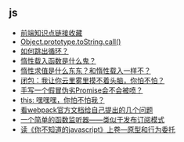 ## js
- <a href="https://github.com/lizhongzhen11/lizz-blog/issues/2">前端知识点链接收藏</a>
- <a href="https://github.com/lizhongzhen11/lizz-blog/issues/1">Object.prototype.toString.call()</a>
- <a href="https://github.com/lizhongzhen11/lizz-blog/issues/3">如何跳出循环？</a>
- <a href="https://github.com/lizhongzhen11/lizz-blog/issues/4">惰性载入函数是什么鬼？</a>
- <a href="https://github.com/lizhongzhen11/lizz-blog/issues/5">惰性求值是什么东东？和惰性载入一样不？</a>
- <a href="https://github.com/lizhongzhen11/lizz-blog/issues/6">闭包：我让你云里雾里摸不着头脑，你怕不怕？</a>
- <a href="https://github.com/lizhongzhen11/lizz-blog/issues/7">手写一个假冒伪劣Promise会不会被喷？</a>
- <a href="https://github.com/lizhongzhen11/lizz-blog/issues/8">this: 嘿嘿嘿，你怕不怕我？</a>
- <a href="https://github.com/lizhongzhen11/lizz-blog/issues/10">看webpack官方文档给自己提出的几个问题</a>
- <a href="https://github.com/lizhongzhen11/lizz-blog/issues/11">一个简单的函数监听器——类似于发布订阅模式</a>
- <a href="https://github.com/lizhongzhen11/lizz-blog/issues/13">读《你不知道的javascript》上卷—原型和行为委托 </a>
